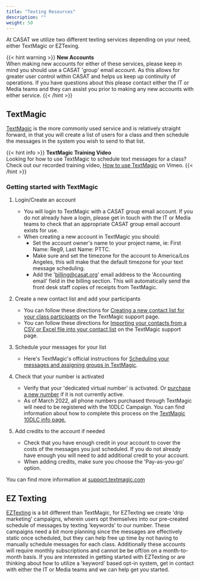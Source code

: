 ```yaml
---
title: "Texting Resources"
description: ""
weight: 50
---
```


At CASAT we utilize two different texting services depending on your need, either TextMagic or EZTexing.

{{< hint warning >}}
**New Accounts**\
When making new accounts for either of these services, please keep in mind you should use a CASAT 'group' email account. As this allows for greater user control within CASAT and helps us keep up continuity of operations. If you have questions about this please contact either the IT or Media teams and they can assist you prior to making any new accounts with either service.
{{< /hint >}}

## TextMagic
[TextMagic](https://www.textmagic.com/) is the more commonly used service and is relatively straight forward, in that you will create a list of users for a class and then schedule the messages in the system you wish to send to that list. 

{{< hint info >}}
**TextMagic Training Video**\
Looking for how to use TextMagic to schedule text messages for a class? Check out our recorded training video, [How to use TextMagic](https://vimeo.com/738446745/0135fee714) on Vimeo.
{{< /hint >}}

### Getting started with TextMagic

1. Login/Create an account
    - You will login to TextMagic with a CASAT group email account. If you do not already have a login, please get in touch with the IT or Media teams to check that an appropriate CASAT group email account exists for use.
    - When creating a new account in TextMagic you should:
        - Set the account owner's name to your project name, ie: First Name: Reg9, Last Name: PTTC. 
        - Make sure and set the timezone for the account to America/Los Angeles, this will make that the default timezone for your text message scheduling.
        - Add the 'billing@casat.org' email address to the 'Accounting email' field in the billing section. This will automatically send the front desk staff copies of receipts from TextMagic. 

2. Create a new contact list and add your participants
    - You can follow these directions for [Creating a new contact list for your class participants](https://support.textmagic.com/article/organize-contacts-into-lists/) on the TextMagic support page.
    - You can follow these directions for [Importing your contacts from a CSV or Excel file into your contact list](https://support.textmagic.com/article/import-contacts/) on the TextMagic support page.

3. Schedule your messages for your list
    - Here's TextMagic's official instructions for [Scheduling your messages and assigning groups in TextMagic](https://support.textmagic.com/article/schedule-text-messages/).

4. Check that your number is activated
    - Verify that your 'dedicated virtual number' is activated. Or [purchase a new number](https://support.textmagic.com/article/buy-a-textmagic-dedicated-number-subscription/) if it is not currently active.
    - As of March 2022, all phone numbers purchased through TextMagic will need to be registered with the 10DLC Campaign. You can find information about how to complete this process on the [TextMagic 10DLC info page.](https://support.textmagic.com/article/10dlc-messaging/)

5. Add credits to the account if needed
    - Check that you have enough credit in your account to cover the costs of the messages you just scheduled. If you do not already have enough you will need to add additional credit to your account.
    - When adding credits, make sure you choose the 'Pay-as-you-go' option.

You can find more information at [support.textmagic.com](https://support.textmagic.com/)

## EZ Texting

[EZTexting](https://www.eztexting.com/) is a bit different than TextMagic, for EZTexting we create 'drip marketing' campaigns, wherein users opt themselves into our pre-created schedule of messages by texting 'keywords' to our number. These campaigns need a bit more planning since the messages are effectively static once scheduled, but they can help free up time by not having to manually schedule messages for each class. Additionally these accounts will require monthly subscriptions and cannot be be off/on on a month-to-month basis. If you are interested in getting started with EZTexting or are thinking about how to utilize a 'keyword' based opt-in system, get in contact with either the IT or Media teams and we can help get you started.